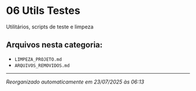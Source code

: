 # 06 Utils Testes

Utilitários, scripts de teste e limpeza

## Arquivos nesta categoria:
- `LIMPEZA_PROJETO.md`
- `ARQUIVOS_REMOVIDOS.md`

---
*Reorganizado automaticamente em 23/07/2025 às 06:13*
